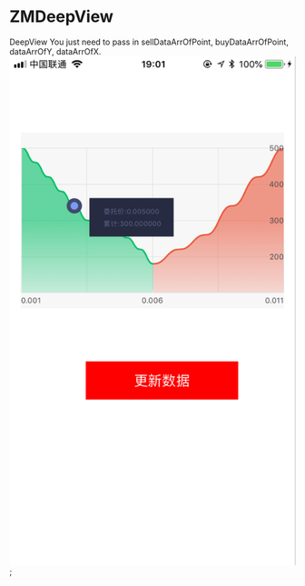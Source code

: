 # ZMDeepView
DeepView
You just need to pass in sellDataArrOfPoint, buyDataArrOfPoint, dataArrOfY, dataArrOfX.
![deepViewImageView](https://github.com/hexuren/ZMDeepView/blob/master/ZMDeepView/deepview.png);

